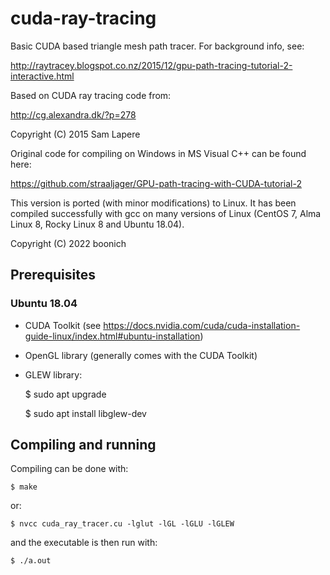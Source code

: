 # cuda-ray-tracing

Basic CUDA based triangle mesh path tracer.
For background info, see:

http://raytracey.blogspot.co.nz/2015/12/gpu-path-tracing-tutorial-2-interactive.html

Based on CUDA ray tracing code from:

http://cg.alexandra.dk/?p=278

Copyright (C) 2015  Sam Lapere
 
Original code for compiling on Windows in MS Visual C++ can be found here:

https://github.com/straaljager/GPU-path-tracing-with-CUDA-tutorial-2

This version is ported (with minor modifications) to Linux. It has been compiled successfully with gcc on many versions of Linux (CentOS 7, Alma Linux 8, Rocky Linux 8 and Ubuntu 18.04).

Copyright (C) 2022  boonich

## Prerequisites

### Ubuntu 18.04

- CUDA Toolkit (see https://docs.nvidia.com/cuda/cuda-installation-guide-linux/index.html#ubuntu-installation)
- OpenGL library (generally comes with the CUDA Toolkit)
- GLEW library:


    $ sudo apt upgrade

    $ sudo apt install libglew-dev

## Compiling and running

Compiling can be done with:

    $ make

or:

    $ nvcc cuda_ray_tracer.cu -lglut -lGL -lGLU -lGLEW

and the executable is then run with:

    $ ./a.out
